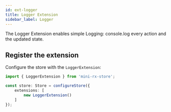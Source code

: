 ```yaml
---
id: ext-logger
title: Logger Extension
sidebar_label: Logger
---
```


The Logger Extension enables simple Logging: console.log every action and the updated state.

## Register the extension

Configure the store with the `LoggerExtension`:
```ts 
import { LoggerExtension } from 'mini-rx-store';

const store: Store = configureStore({
    extensions: [
        new LoggerExtension()
    ]
});
```
